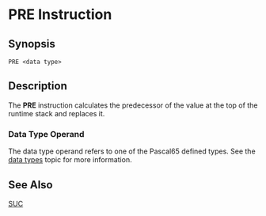 # PRE Instruction

## Synopsis

```
PRE <data type>
```

## Description

The **PRE** instruction calculates the predecessor of the value at the top
of the runtime stack and replaces it.

### Data Type Operand

The data type operand refers to one of the Pascal65 defined types. See the
[data types](/icode/types) topic for more information.

## See Also

[SUC](/icode/mne/suc)
